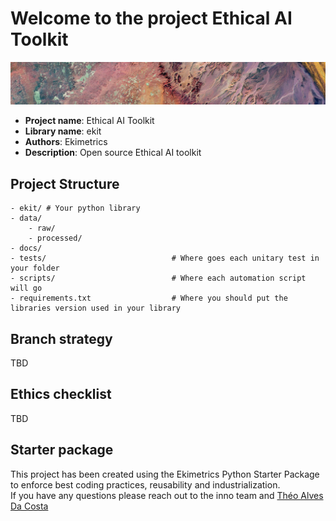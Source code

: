 # Welcome to the project Ethical AI Toolkit
![](docs/assets/banner.png)

- **Project name**: Ethical AI Toolkit
- **Library name**: ekit
- **Authors**: Ekimetrics
- **Description**: Open source Ethical AI toolkit



## Project Structure
```
- ekit/ # Your python library
- data/
    - raw/
    - processed/
- docs/
- tests/                            # Where goes each unitary test in your folder
- scripts/                          # Where each automation script will go
- requirements.txt                  # Where you should put the libraries version used in your library
```


## Branch strategy
TBD


## Ethics checklist
TBD



## Starter package
This project has been created using the Ekimetrics Python Starter Package to enforce best coding practices, reusability and industrialization. <br>
If you have any questions please reach out to the inno team and [Théo Alves Da Costa](mailto:theo.alvesdacosta@ekimetrics.com)





